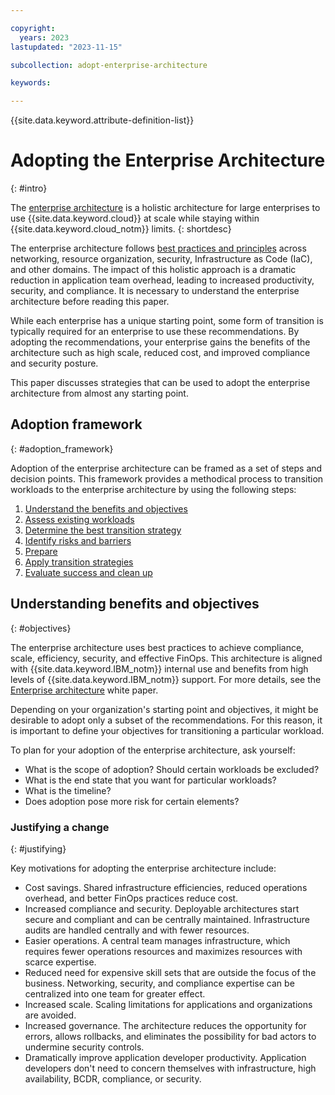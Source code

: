 ```yaml
---

copyright:
  years: 2023
lastupdated: "2023-11-15"

subcollection: adopt-enterprise-architecture

keywords:

---
```


{{site.data.keyword.attribute-definition-list}}

# Adopting the Enterprise Architecture
{: #intro}

The [enterprise architecture](/docs/enterprise-account-architecture) is a holistic architecture for large enterprises to use {{site.data.keyword.cloud}} at scale while staying within {{site.data.keyword.cloud_notm}} limits.
{: shortdesc}

The enterprise architecture follows [best practices and principles](/docs/enterprise-account-architecture?topic=enterprise-account-architecture-principles) across networking, resource organization, security, Infrastructure as Code (IaC), and other domains. The impact of this holistic approach is a dramatic reduction in application team overhead, leading to increased productivity, security, and compliance. It is necessary to understand the enterprise architecture before reading this paper.

While each enterprise has a unique starting point, some form of transition is typically required for an enterprise to use these recommendations. By adopting the recommendations, your enterprise gains the benefits of the architecture such as high scale, reduced cost, and improved compliance and security posture.

This paper discusses strategies that can be used to adopt the enterprise architecture from almost any starting point.

## Adoption framework
{: #adoption_framework}

Adoption of the enterprise architecture can be framed as a set of steps and decision points. This framework provides a methodical process to transition workloads to the enterprise architecture by using the following steps:

1. [Understand the benefits and objectives](#objectives)
2. [Assess existing workloads](/docs/adopt-enterprise-architecture?topic=adopt-enterprise-architecture-assess)
3. [Determine the best transition strategy](/docs/adopt-enterprise-architecture?topic=adopt-enterprise-architecture-migration-strategy)
4. [Identify risks and barriers](/docs/adopt-enterprise-architecture?topic=adopt-enterprise-architecture-risks)
5. [Prepare](/docs/adopt-enterprise-architecture?topic=adopt-enterprise-architecture-prep)
6. [Apply transition strategies](/docs/adopt-enterprise-architecture?topic=adopt-enterprise-architecture-migrate)
7. [Evaluate success and clean up](/docs/adopt-enterprise-architecture?topic=adopt-enterprise-architecture-evaluate)


## Understanding benefits and objectives
{: #objectives}

The enterprise architecture uses best practices to achieve compliance, scale, efficiency, security, and effective FinOps. This architecture is aligned with {{site.data.keyword.IBM_notm}} internal use and benefits from high levels of {{site.data.keyword.IBM_notm}} support. For more details, see the [Enterprise architecture](/docs/enterprise-account-architecture) white paper.

Depending on your organization's starting point and objectives, it might be desirable to adopt only a subset of the recommendations. For this reason, it is important to define your objectives for transitioning a particular workload.

To plan for your adoption of the enterprise architecture, ask yourself:

* What is the scope of adoption? Should certain workloads be excluded?
* What is the end state that you want for particular workloads?
* What is the timeline?
* Does adoption pose more risk for certain elements?

### Justifying a change
{: #justifying}

Key motivations for adopting the enterprise architecture include:
* Cost savings. Shared infrastructure efficiencies, reduced operations overhead, and better FinOps practices reduce cost.
* Increased compliance and security. Deployable architectures start secure and compliant and can be centrally maintained. Infrastructure audits are handled centrally and with fewer resources.
* Easier operations. A central team manages infrastructure, which requires fewer operations resources and maximizes resources with scarce expertise.
* Reduced need for expensive skill sets that are outside the focus of the business. Networking, security, and compliance expertise can be centralized into one team for greater effect.
* Increased scale. Scaling limitations for applications and organizations are avoided.
* Increased governance. The architecture reduces the opportunity for errors, allows rollbacks, and eliminates the possibility for bad actors to undermine security controls.
* Dramatically improve application developer productivity. Application developers don't need to concern themselves with infrastructure, high availability, BCDR, compliance, or security.
